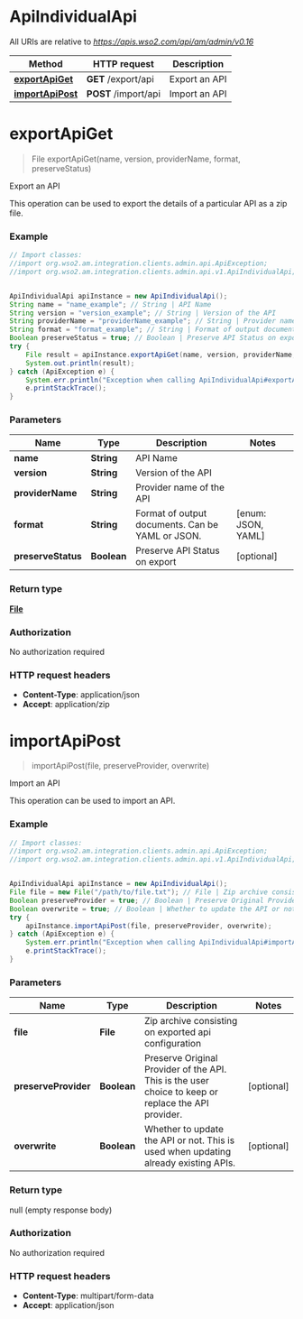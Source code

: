 # ApiIndividualApi

All URIs are relative to *https://apis.wso2.com/api/am/admin/v0.16*

Method | HTTP request | Description
------------- | ------------- | -------------
[**exportApiGet**](ApiIndividualApi.md#exportApiGet) | **GET** /export/api | Export an API
[**importApiPost**](ApiIndividualApi.md#importApiPost) | **POST** /import/api | Import an API


<a name="exportApiGet"></a>
# **exportApiGet**
> File exportApiGet(name, version, providerName, format, preserveStatus)

Export an API

This operation can be used to export the details of a particular API as a zip file. 

### Example
```java
// Import classes:
//import org.wso2.am.integration.clients.admin.api.ApiException;
//import org.wso2.am.integration.clients.admin.api.v1.ApiIndividualApi;


ApiIndividualApi apiInstance = new ApiIndividualApi();
String name = "name_example"; // String | API Name 
String version = "version_example"; // String | Version of the API 
String providerName = "providerName_example"; // String | Provider name of the API 
String format = "format_example"; // String | Format of output documents. Can be YAML or JSON. 
Boolean preserveStatus = true; // Boolean | Preserve API Status on export 
try {
    File result = apiInstance.exportApiGet(name, version, providerName, format, preserveStatus);
    System.out.println(result);
} catch (ApiException e) {
    System.err.println("Exception when calling ApiIndividualApi#exportApiGet");
    e.printStackTrace();
}
```

### Parameters

Name | Type | Description  | Notes
------------- | ------------- | ------------- | -------------
 **name** | **String**| API Name  |
 **version** | **String**| Version of the API  |
 **providerName** | **String**| Provider name of the API  |
 **format** | **String**| Format of output documents. Can be YAML or JSON.  | [enum: JSON, YAML]
 **preserveStatus** | **Boolean**| Preserve API Status on export  | [optional]

### Return type

[**File**](File.md)

### Authorization

No authorization required

### HTTP request headers

 - **Content-Type**: application/json
 - **Accept**: application/zip

<a name="importApiPost"></a>
# **importApiPost**
> importApiPost(file, preserveProvider, overwrite)

Import an API

This operation can be used to import an API. 

### Example
```java
// Import classes:
//import org.wso2.am.integration.clients.admin.api.ApiException;
//import org.wso2.am.integration.clients.admin.api.v1.ApiIndividualApi;


ApiIndividualApi apiInstance = new ApiIndividualApi();
File file = new File("/path/to/file.txt"); // File | Zip archive consisting on exported api configuration 
Boolean preserveProvider = true; // Boolean | Preserve Original Provider of the API. This is the user choice to keep or replace the API provider. 
Boolean overwrite = true; // Boolean | Whether to update the API or not. This is used when updating already existing APIs. 
try {
    apiInstance.importApiPost(file, preserveProvider, overwrite);
} catch (ApiException e) {
    System.err.println("Exception when calling ApiIndividualApi#importApiPost");
    e.printStackTrace();
}
```

### Parameters

Name | Type | Description  | Notes
------------- | ------------- | ------------- | -------------
 **file** | **File**| Zip archive consisting on exported api configuration  |
 **preserveProvider** | **Boolean**| Preserve Original Provider of the API. This is the user choice to keep or replace the API provider.  | [optional]
 **overwrite** | **Boolean**| Whether to update the API or not. This is used when updating already existing APIs.  | [optional]

### Return type

null (empty response body)

### Authorization

No authorization required

### HTTP request headers

 - **Content-Type**: multipart/form-data
 - **Accept**: application/json

